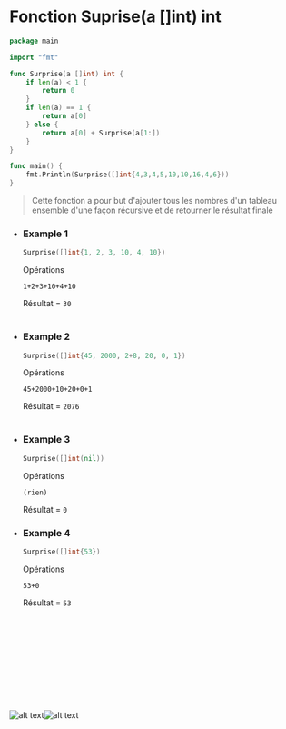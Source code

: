 # Fonction Suprise(a []int) int


```go
package main

import "fmt"

func Surprise(a []int) int { 
	if len(a) < 1 {
		return 0
	}
	if len(a) == 1 {
		return a[0]
	} else {
		return a[0] + Surprise(a[1:])
	}
}

func main() {
	fmt.Println(Surprise([]int{4,3,4,5,10,10,16,4,6}))
}
```


>Cette fonction a pour but d'ajouter tous les nombres d'un tableau ensemble d'une façon récursive et de retourner le résultat finale

* ### **Example 1**
    ```go
    Surprise([]int{1, 2, 3, 10, 4, 10})
    ```
    Opérations
    ```
    1+2+3+10+4+10
    ```
    Résultat = ```30```<br> 
    <br>
* ### Example 2
    ```go
    Surprise([]int{45, 2000, 2+8, 20, 0, 1})
    ```
    Opérations
    ```
    45+2000+10+20+0+1
    ```
    Résultat = ```2076```<br>
    <br>

* ### **Example 3**
    ```go
    Surprise([]int(nil))
    ```
    Opérations
    ```
    (rien)
    ```
    Résultat = ```0```

* ### **Example 4**
    ```go
    Surprise([]int{53})
    ```
    Opérations
    ```
    53+0
    ```
    Résultat = ```53```

<br><br><br><br><br><br><br><br><br>

![alt text](https://c.tenor.com/6RQruxVwKZgAAAAC/rainbow-reverse.gif)![alt text](https://c.tenor.com/6RQruxVwKZgAAAAC/rainbow-reverse.gif)